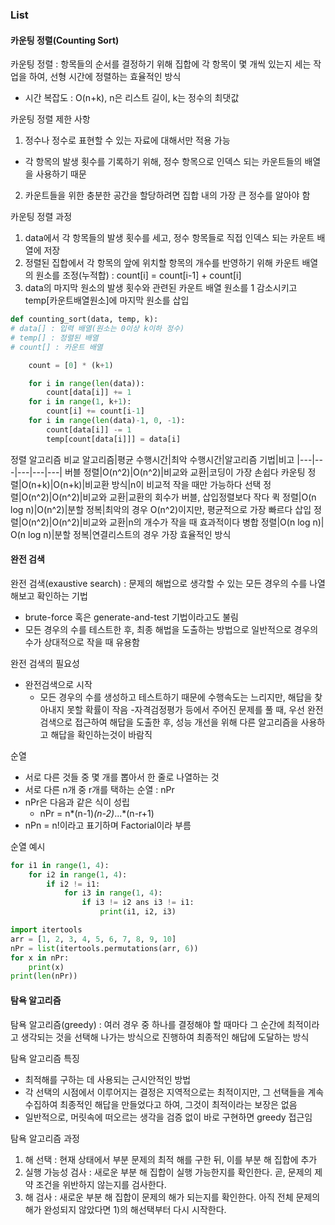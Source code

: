 ### List
#### 카운팅 정렬(Counting Sort)
카운팅 정렬 : 항목들의 순서를 결정하기 위해 집합에 각 항목이 몇 개씩 있는지 세는 작업을 하여, 선형 시간에 정렬하는 효율적인 방식
- 시간 복잡도 :  O(n+k), n은 리스트 길이, k는 정수의 최댓값

카운팅 정렬 제한 사항
1. 정수나 정수로 표현할 수 있는 자료에 대해서만 적용 가능
  - 각 항목의 발생 횟수를 기록하기 위해, 정수 항목으로 인덱스 되는 카운트들의 배열을 사용하기 때문
2. 카운트들을 위한 충분한 공간을 할당하려면 집합 내의 가장 큰 정수를 알아야 함

카운팅 정렬 과정
1. data에서 각 항목들의 발생 횟수를 세고, 정수 항목들로 직접 인덱스 되는 카운트 배열에 저장
2. 정렬된 집합에서 각 항목의 앞에 위치할 항목의 개수를 반영하기 위해 카운트 배열의 원소를 조정(누적합) : count[i] = count[i-1] + count[i]
3. data의 마지막 원소의 발생 횟수와 관련된 카운트 배열 원소를 1 감소시키고 temp[카운트배열원소]에 마지막 원소를 삽입

```python
def counting_sort(data, temp, k):
# data[] : 입력 배열(원소는 0이상 k이하 정수)
# temp[] : 정렬된 배열
# count[] : 카운트 배열

    count = [0] * (k+1)

    for i in range(len(data)):
        count[data[i]] += 1
    for i in range(1, k+1):
        count[i] += count[i-1]
    for i in range(len(data)-1, 0, -1):
        count[data[i]] -= 1
        temp[count[data[i]]] = data[i]
```

정렬 알고리즘 비교
알고리즘|평균 수행시간|최악 수행시간|알고리즘 기법|비고
|---|---|---|---|---|
버블 정렬|O(n^2)|O(n^2)|비교와 교환|코딩이 가장 손쉽다
카운팅 정렬|O(n+k)|O(n+k)|비교환 방식|n이 비교적 작을 때만 가능하다
선택 정렬|O(n^2)|O(n^2)|비교와 교환|교환의 회수가 버블, 삽입정렬보다 작다
퀵 정렬|O(n log n)|O(n^2)|분할 정복|최악의 경우 O(n^2)이지만, 평균적으로 가장 빠르다
삽입 정렬|O(n^2)|O(n^2)|비교와 교환|n의 개수가 작을 때 효과적이다
병합 정렬|O(n log n)| O(n log n)|분할 정복|연결리스트의 경우 가장 효율적인 방식

#### 완전 검색
완전 검색(exaustive search) : 문제의 해법으로 생각할 수 있는 모든 경우의 수를 나열해보고 확인하는 기법
- brute-force 혹은 generate-and-test 기법이라고도 불림
- 모든 경우의 수를 테스트한 후, 최종 해법을 도출하는 방법으로 일반적으로 경우의 수가 상대적으로 작을 때 유용함

완전 검색의 필요성
- 완전검색으로 시작
  - 모든 경우의 수를 생성하고 테스트하기 때문에 수행속도는 느리지만, 해답을 찾아내지 못할 확률이 작음
  -자격검정평가 등에서 주어진 문제를 풀 때, 우선 완전 검색으로 접근하여 해답을 도출한 후, 성능 개선을 위해 다른 알고리즘을 사용하고 해답을 확인하는것이 바람직

순열
- 서로 다른 것들 중 몇 개를 뽑아서 한 줄로 나열하는 것
- 서로 다른 n개 중 r개를 택하는 순열 : nPr
- nPr은 다음과 같은 식이 성립
  - nPr = n*(n-1)*(n-2)*...*(n-r+1)
- nPn = n!이라고 표기하며 Factorial이라 부름

순열 예시
```python
for i1 in range(1, 4):
    for i2 in range(1, 4):
        if i2 != i1:
            for i3 in range(1, 4):
                if i3 != i2 ans i3 != i1:
                    print(i1, i2, i3)

import itertools
arr = [1, 2, 3, 4, 5, 6, 7, 8, 9, 10]
nPr = list(itertools.permutations(arr, 6))
for x in nPr:
    print(x)
print(len(nPr))
```

#### 탐욕 알고리즘
탐욕 알고리즘(greedy) : 여러 경우 중 하나를 결정해야 할 때마다 그 순간에 최적이라고 생각되는 것을 선택해 나가는 방식으로 진행하여 최종적인 해답에 도달하는 방식

탐욕 알고리즘 특징
- 최적해를 구하는 데 사용되는 근시안적인 방법
- 각 선택의 시점에서 이루어지는 결정은 지역적으로는 최적이지만, 그 선택들을 계속 수집하여 최종적인 해답을 만들었다고 하여, 그것이 최적이라는 보장은 없음
- 일반적으로, 머릿속에 떠오르는 생각을 검증 없이 바로 구현하면 greedy 접근임

탐욕 알고리즘 과정
1. 해 선택 : 현재 상태에서 부분 문제의 최적 해를 구한 뒤, 이를 부분 해 집합에 추가
2. 실행 가능성 검사 : 새로운 부분 해 집합이 실행 가능한지를 확인한다. 곧, 문제의 제약 조건을 위반하지 않는지를 검사한다.
3. 해 검사 : 새로운 부분 해 집합이 문제의 해가 되는지를 확인한다. 아직 전체 문제의 해가 완성되지 않았다면 1)의 해선택부터 다시 시작한다.